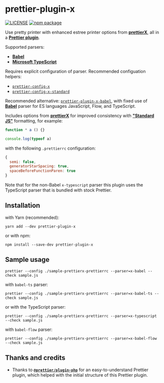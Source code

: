 # prettier-plugin-x

[![LICENSE](https://img.shields.io/npm/l/prettier-plugin-x?color=green&style=flat-square)](./LICENSE.md)
[![npm package](https://img.shields.io/npm/v/prettier-plugin-x?color=blue&style=flat-square)](https://www.npmjs.com/package/prettier-plugin-x)

Use pretty printer with enhanced estree printer options from **[prettierX](https://github.com/brodybits/prettierx)**,
all in a **[Prettier plugin](https://prettier.io/docs/en/plugins.html)**.

Supported parsers:

- **[Babel](https://babeljs.io/)**
- **[Microsoft TypeScript](https://github.com/Microsoft/TypeScript)**

Requires explicit configuration of parser. Recommended configuation helpers:

- [`prettier-config-x`](https://github.com/brodybits/prettier-config-x)
- [`prettier-config-x-standard`](https://github.com/brodybits/prettier-config-x-standard)

Recommended alternative: [`prettier-plugin-x-babel`](https://github.com/brodybits/prettier-plugin-x-babel),
with fixed use of **[Babel](https://babeljs.io/)** parser for ES languages JavaScript, Flow, and TypeScript.

Includes options from **[prettierX](https://github.com/brodybits/prettierx)** for
improved consistency with **["Standard JS"](https://standardjs.com/)** formatting,
for example:

```js
function * a () {}

console.log(typeof a)
```

with the following `.prettierrc` configuration:

```js
{
  semi: false,
  generatorStarSpacing: true,
  spaceBeforeFunctionParen: true
}
```

Note that for the non-Babel `x-typescript` parser this plugin uses the TypeScript parser that is bundled with stock Prettier.

## Installation

with Yarn (recommended):

```console
yarn add --dev prettier-plugin-x
```

or with npm:

```console
npm install --save-dev prettier-plugin-x
```

## Sample usage

```console
prettier --config ./sample-prettierx-prettierrc --parser=x-babel --check sample.js
```

with `babel-ts` parser:

```console
prettier --config ./sample-prettierx-prettierrc --parser=x-babel-ts --check sample.js
```

or with the TypeScript parser:

```console
prettier --config ./sample-prettierx-prettierrc --parser=x-typescript --check sample.js
```

with `babel-flow` parser:

```console
prettier --config ./sample-prettierx-prettierrc --parser=x-babel-flow --check sample.js
```

## Thanks and credits

- Thanks to **[`@prettier/plugin-php`](https://github.com/prettier/plugin-php)**
  for an easy-to-understand Prettier plugin,
  which helped with the initial structure of this Prettier plugin.
